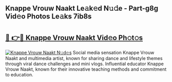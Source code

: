 ## Knappe Vrouw Naakt Le𝚊k𝚎d N𝚞𝚍e - Part-g8g Vid𝚎o Photos Le𝚊ks 7ib8s

# <h2><a href="http://fb11rdq.evod.top/?m=Knappe+Vrouw+Naakt">🔗 👉🔴 Knappe Vrouw Naakt Vid𝚎o Ph𝚘t𝚘s</a></h2>

[![Knappe Vrouw Naakt N𝚞d𝚎s](https://i.imgur.com/8V9OHl7.gif)](http://fb11rdq.evod.top/?m=Knappe+Vrouw+Naakt)
Social media sensation Knappe Vrouw Naakt and multimedia artist, known for sharing dance and lifestyle themes through viral dance challenges and mini vlogs. Influential educator Knappe Vrouw Naakt, known for their innovative teaching methods and commitment to education. 
